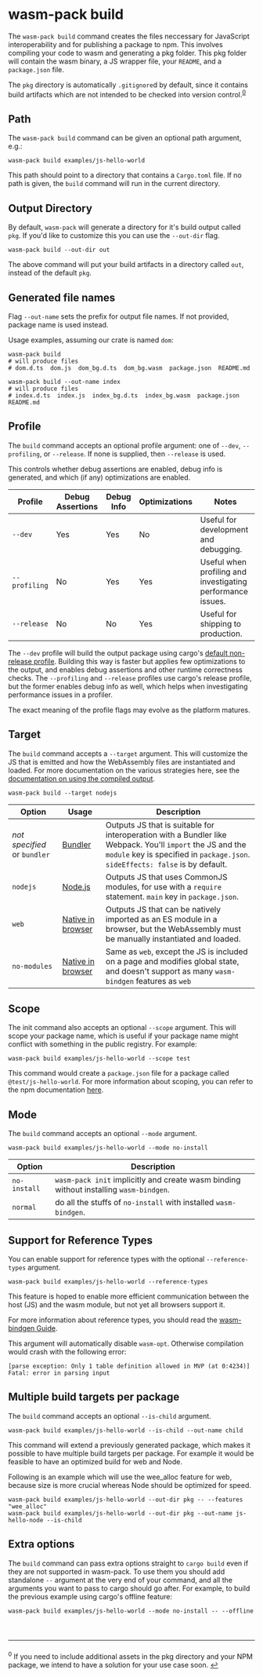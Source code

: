 # wasm-pack build

The `wasm-pack build` command creates the files neccessary for JavaScript
interoperability and for publishing a package to npm. This involves compiling
your code to wasm and generating a pkg folder. This pkg folder will contain the
wasm binary, a JS wrapper file, your `README`, and a `package.json` file.

The `pkg` directory is automatically `.gitignore`d by default, since it contains
build artifacts which are not intended to be checked into version
control.<sup>[0](#footnote-0)</sup>

## Path

The `wasm-pack build` command can be given an optional path argument, e.g.:

```
wasm-pack build examples/js-hello-world
```

This path should point to a directory that contains a `Cargo.toml` file. If no
path is given, the `build` command will run in the current directory.

## Output Directory

By default, `wasm-pack` will generate a directory for it's build output called `pkg`.
If you'd like to customize this you can use the `--out-dir` flag.

```
wasm-pack build --out-dir out
```

The above command will put your build artifacts in a directory called `out`, instead
of the default `pkg`.

## Generated file names

Flag `--out-name` sets the prefix for output file names. If not provided, package name is used instead.

Usage examples, assuming our crate is named `dom`:

```
wasm-pack build
# will produce files
# dom.d.ts  dom.js  dom_bg.d.ts  dom_bg.wasm  package.json  README.md

wasm-pack build --out-name index
# will produce files
# index.d.ts  index.js  index_bg.d.ts  index_bg.wasm  package.json  README.md
```

## Profile

The `build` command accepts an optional profile argument: one of `--dev`,
`--profiling`, or `--release`. If none is supplied, then `--release` is used.

This controls whether debug assertions are enabled, debug info is generated, and
which (if any) optimizations are enabled.

| Profile       | Debug Assertions | Debug Info | Optimizations | Notes                                                       |
| ------------- | ---------------- | ---------- | ------------- | ----------------------------------------------------------- |
| `--dev`       | Yes              | Yes        | No            | Useful for development and debugging.                       |
| `--profiling` | No               | Yes        | Yes           | Useful when profiling and investigating performance issues. |
| `--release`   | No               | No         | Yes           | Useful for shipping to production.                          |

The `--dev` profile will build the output package using cargo's [default
non-release profile][cargo-profile-sections-documentation]. Building this way is
faster but applies few optimizations to the output, and enables debug assertions
and other runtime correctness checks. The `--profiling` and `--release` profiles
use cargo's release profile, but the former enables debug info as well, which
helps when investigating performance issues in a profiler.

The exact meaning of the profile flags may evolve as the platform matures.

[cargo-profile-sections-documentation]: https://doc.rust-lang.org/cargo/reference/manifest.html#the-profile-sections

## Target

The `build` command accepts a `--target` argument. This will customize the JS
that is emitted and how the WebAssembly files are instantiated and loaded. For
more documentation on the various strategies here, see the [documentation on
using the compiled output][deploy].

```
wasm-pack build --target nodejs
```

| Option                       | Usage                           | Description                                                                                                                                                                                 |
| ---------------------------- | ------------------------------- | ------------------------------------------------------------------------------------------------------------------------------------------------------------------------------------------- |
| _not specified_ or `bundler` | [Bundler][bundlers]             | Outputs JS that is suitable for interoperation with a Bundler like Webpack. You'll `import` the JS and the `module` key is specified in `package.json`. `sideEffects: false` is by default. |
| `nodejs`                     | [Node.js][deploy-nodejs]        | Outputs JS that uses CommonJS modules, for use with a `require` statement. `main` key in `package.json`.                                                                                    |
| `web`                        | [Native in browser][deploy-web] | Outputs JS that can be natively imported as an ES module in a browser, but the WebAssembly must be manually instantiated and loaded.                                                        |
| `no-modules`                 | [Native in browser][deploy-web] | Same as `web`, except the JS is included on a page and modifies global state, and doesn't support as many `wasm-bindgen` features as `web`                                                  |

[deploy]: https://rustwasm.github.io/docs/wasm-bindgen/reference/deployment.html
[bundlers]: https://rustwasm.github.io/docs/wasm-bindgen/reference/deployment.html#bundlers
[deploy-nodejs]: https://rustwasm.github.io/docs/wasm-bindgen/reference/deployment.html#nodejs
[deploy-web]: https://rustwasm.github.io/docs/wasm-bindgen/reference/deployment.html#without-a-bundler

## Scope

The init command also accepts an optional `--scope` argument. This will scope
your package name, which is useful if your package name might conflict with
something in the public registry. For example:

```
wasm-pack build examples/js-hello-world --scope test
```

This command would create a `package.json` file for a package called
`@test/js-hello-world`. For more information about scoping, you can refer to
the npm documentation [here][npm-scope-documentation].

[npm-scope-documentation]: https://docs.npmjs.com/misc/scope

## Mode

The `build` command accepts an optional `--mode` argument.

```
wasm-pack build examples/js-hello-world --mode no-install
```

| Option       | Description                                                                            |
| ------------ | -------------------------------------------------------------------------------------- |
| `no-install` | `wasm-pack init` implicitly and create wasm binding without installing `wasm-bindgen`. |
| `normal`     | do all the stuffs of `no-install` with installed `wasm-bindgen`.                       |

## Support for Reference Types

You can enable support for reference types with the optional `--reference-types` argument.

```
wasm-pack build examples/js-hello-world --reference-types
```

This feature is hoped to enable more efficient communication between the host (JS) and the wasm module, but not yet all browsers support it.

For more information about reference types, you should read the [wasm-bindgen Guide](https://rustwasm.github.io/docs/wasm-bindgen/reference/reference-types.html#support-for-reference-types).

This argument will automatically disable `wasm-opt`.
Otherwise compilation would crash with the following error:

```
[parse exception: Only 1 table definition allowed in MVP (at 0:4234)]
Fatal: error in parsing input
```

## Multiple build targets per package

The `build` command accepts an optional `--is-child` argument.
```
wasm-pack build examples/js-hello-world --is-child --out-name child
```

This command will extend a previously generated package, which makes it possible to have multiple build targets per package.
For example it would be feasible to have an optimized build for web and Node.

Following is an example which will use the wee_alloc feature for web, because size is more crucial whereas Node should be optimized for speed.

```
wasm-pack build examples/js-hello-world --out-dir pkg -- --features "wee_alloc"
wasm-pack build examples/js-hello-world --out-dir pkg --out-name js-hello-node --is-child
```

## Extra options

The `build` command can pass extra options straight to `cargo build` even if they are not
supported in wasm-pack. To use them you should add standalone `--` argument at the very
end of your command, and all the arguments you want to pass to cargo should go after.
For example, to build the previous example using cargo's offline feature:

```
wasm-pack build examples/js-hello-world --mode no-install -- --offline
```

<hr style="font-size: 1.5em; margin-top: 2.5em"/>

<sup id="footnote-0">0</sup> If you need to include additional assets in the pkg
directory and your NPM package, we intend to have a solution for your use case
soon. [↩](#wasm-pack-build)

